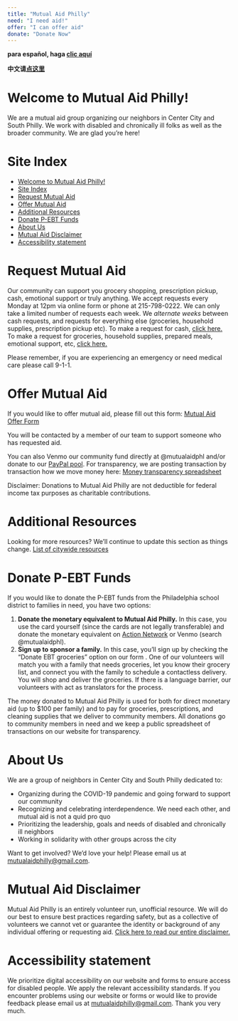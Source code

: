 ```yaml
---
title: "Mutual Aid Philly"
need: "I need aid!"
offer: "I can offer aid"
donate: "Donate Now"
---
```


**para español, haga [clic aquí](/es)**

**中文请[点这里](/zh)**


# Welcome to Mutual Aid Philly!

We are a mutual aid group organizing our neighbors in Center City and South Philly. We work with disabled and chronically ill folks as well as the broader community. We are glad you’re here!

# Site Index

- [Welcome to Mutual Aid Philly!](#welcome-to-mutual-aid-philly)
- [Site Index](#site-index)
- [Request Mutual Aid](#request-mutual-aid)
- [Offer Mutual Aid](#offer-mutual-aid)
- [Additional Resources](#additional-resources)
- [Donate P-EBT Funds](#donate-p-ebt-funds)
- [About Us](#about-us)
- [Mutual Aid Disclaimer](#mutual-aid-disclaimer)
- [Accessibility statement](#accessibility-statement)

# Request Mutual Aid
Our community can support you grocery shopping, prescription pickup, cash, emotional support or truly anything.
We accept requests every Monday at 12pm via online form or phone at 215-798-0222. We can only take a limited number of requests each week. We *alternate weeks* between cash requests, and requests for everything else (groceries, household supplies, prescription pickup etc).
To make a request for cash, [click here.](https://docs.google.com/forms/d/e/1FAIpQLScsU0__uCacAAp3_9fHXvlNkuB8zVH9sMpcUdBiLWjN-c8yow/viewform?usp=sf_link)
To make a request for groceries, household supplies, prepared meals, emotional support, etc, [click here.](https://docs.google.com/forms/d/e/1FAIpQLSfbvHjJpfqn8GylNE1bYaqvSRLQq6UA26MU6KemRMR7a7I4Hg/viewform?usp=sf_link)

Please remember, if you are experiencing an emergency or need medical care please call 9-1-1.

# Offer Mutual Aid
If you would like to offer mutual aid, please fill out this form: [Mutual Aid Offer Form](https://www.google.com/url?q=https://docs.google.com/forms/d/e/1FAIpQLScV0XL3JDfwL3nVfw5Y0UujFypWE6dkbCyyQpPqj5KD4HVDYA/viewform?usp%3Dsf_link&sa=D&ust=1586378619685000&usg=AFQjCNGMQpoxl74d-Efirqjyc2ngDEMDxA)

You will be contacted by a member of our team to support someone who has requested aid.

You can also Venmo our community fund directly at @mutualaidphl and/or donate to our [PayPal pool](https://paypal.me/pools/c/8rK2IB0qlY). For transparency, we are posting transaction by transaction how we move money here: [Money transparency spreadsheet](https://docs.google.com/spreadsheets/d/1wxjPjcmXK9gfPFatON0c-e7SQISIEAwbEncJJMa0dT8/edit?usp=sharing)

Disclaimer: Donations to Mutual Aid Philly are not deductible for federal income tax purposes as charitable contributions.

# Additional Resources
Looking for more resources? We’ll continue to update this section as things change.
[List of citywide resources](https://docs.google.com/document/d/12XvgMzAK7nZkgG5PIJGShFvsNuIzszLDu8U5u1JnmZ8/edit?usp=sharing)

# Donate P-EBT Funds
If you would like to donate the P-EBT funds from the Philadelphia school district to families in need, you have two options:

1. **Donate the monetary equivalent to Mutual Aid Philly.** In this case, you use the card yourself (since the cards are not legally transferable) and donate the monetary equivalent on [Action Network](https://actionnetwork.org/fundraising/mutual-aid-philly/) or Venmo (search @mutualaidphl).
2. **Sign up to sponsor a family.** In this case, you’ll sign up by checking the “Donate EBT groceries” option on our form . One of our volunteers will match you with a family that needs groceries, let you know their grocery list, and connect you with the family to schedule a contactless delivery. You will shop and deliver the groceries. If there is a language barrier, our volunteers with act as translators for the process.

The money donated to Mutual Aid Philly is used for both for direct monetary aid (up to $100 per family) and to pay for groceries, prescriptions, and cleaning supplies that we deliver to community members. All donations go to community members in need and we keep a public spreadsheet of transactions on our website for transparency.


# About Us

We are a group of neighbors in Center City and South Philly dedicated to:

* Organizing during the COVID-19 pandemic and going forward to support our community
* Recognizing and celebrating interdependence. We need each other, and mutual aid is not a quid pro quo
* Prioritizing the leadership, goals and needs of disabled and chronically ill neighbors
* Working in solidarity with other groups across the city


Want to get involved? We’d love your help! Please email us at mutualaidphilly@gmail.com.


# Mutual Aid Disclaimer

Mutual Aid Philly is an entirely volunteer run, unofficial resource. We will do our best to ensure best practices regarding safety, but as a collective of volunteers we cannot vet or guarantee the identity or background of any individual offering or requesting aid. [Click here to read our entire disclaimer.](https://docs.google.com/document/d/1apyfwSjpzp8hRY0rAwlhwPMTrsc1FwTsNWfAE4JwN5I/edit)


# Accessibility statement

We prioritize digital accessibility on our website and forms to ensure access for disabled people. We apply the relevant accessibility standards. If you encounter problems using our website or forms or would like to provide feedback please email us at [mutualaidphilly@gmail.com](mailto:mutualaidphilly@gmail.com). Thank you very much.
